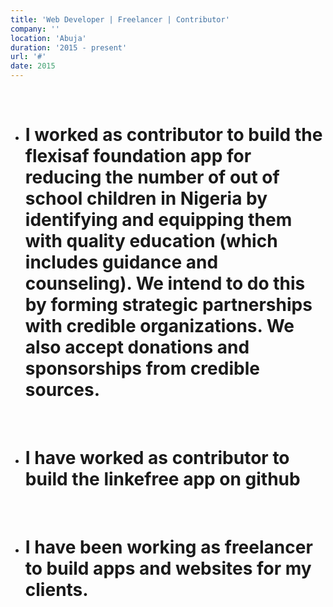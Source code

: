 ```yaml
---
title: 'Web Developer | Freelancer | Contributor'
company: ''
location: 'Abuja'
duration: '2015 - present'
url: '#'
date: 2015
---
```


<br />

- # I worked as contributor to build the flexisaf foundation app for reducing the number of out of school children in Nigeria by identifying and equipping them with quality education (which includes guidance and counseling). We intend to do this by forming strategic partnerships with credible organizations. We also accept donations and sponsorships from credible sources.

<br />

- # I have worked as contributor to build the linkefree app on github

<br />

- # I have been working as freelancer to build apps and websites for my clients.
